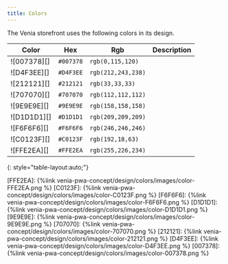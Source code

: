 ```yaml
---
title: Colors
---
```


The Venia storefront uses the following colors in its design.

| Color       | Hex       | Rgb |Description |
| ----------- | --------- | --------|----------- |
| ![007378][] | `#007378` | `rgb(0,115,120)`||
| ![D4F3EE][] | `#D4F3EE` | `rgb(212,243,238)`||
| ![212121][] | `#212121` | `rgb(33,33,33)`||
| ![707070][] | `#707070` | `rgb(112,112,112)`||
| ![9E9E9E][] | `#9E9E9E` | `rgb(158,158,158)`||
| ![D1D1D1][] | `#D1D1D1` | `rgb(209,209,209)`||
| ![F6F6F6][] | `#F6F6F6` | `rgb(246,246,246)`||
| ![C0123F][] | `#C0123F` | `rgb(192,18,63)`||
| ![FFE2EA][] | `#FFE2EA` | `rgb(255,226,234)`||
{: style="table-layout:auto;"}

[FFE2EA]: {%link venia-pwa-concept/design/colors/images/color-FFE2EA.png %}
[C0123F]: {%link venia-pwa-concept/design/colors/images/color-C0123F.png %}
[F6F6F6]: {%link venia-pwa-concept/design/colors/images/color-F6F6F6.png %}
[D1D1D1]: {%link venia-pwa-concept/design/colors/images/color-D1D1D1.png %}
[9E9E9E]: {%link venia-pwa-concept/design/colors/images/color-9E9E9E.png %}
[707070]: {%link venia-pwa-concept/design/colors/images/color-707070.png %}
[212121]: {%link venia-pwa-concept/design/colors/images/color-212121.png %}
[D4F3EE]: {%link venia-pwa-concept/design/colors/images/color-D4F3EE.png %}
[007378]: {%link venia-pwa-concept/design/colors/images/color-007378.png %}

